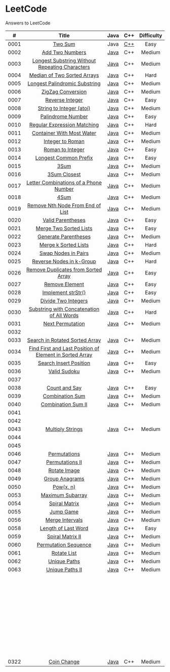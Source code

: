 # LeetCode
Answers to LeetCode

|  #   |                            Title                             |                             Java                             |                             C++                              | Difficulty |
| :--: | :----------------------------------------------------------: | :----------------------------------------------------------: | :----------------------------------------------------------: | :--------: |
| 0001 |      [Two Sum](https://leetcode.com/problems/two-sum/)       |                             Java                             | [C++](https://github.com/CarlBye/LeetCode/blob/master/src/0001_Two_Sum/two_sum.cpp) |    Easy    |
| 0002 | [Add Two Numbers](https://leetcode.com/problems/add-two-numbers/) | [Java](https://github.com/CarlBye/LeetCode/blob/master/src/0002_Add_Two_Numbers/add_two_numbers.java) |                             C++                              |   Medium   |
| 0003 | [Longest Substring Without Repeating Characters](https://leetcode.com/problems/longest-substring-without-repeating-characters/) | [Java](https://github.com/CarlBye/LeetCode/blob/master/src/0003_Longest_Substring_Without_Repeating_Characters/longest_substring_without_repeating_characters.java) |                             C++                              |   Medium   |
| 0004 | [Median of Two Sorted Arrays](https://leetcode.com/problems/median-of-two-sorted-arrays/) | [Java](https://github.com/CarlBye/LeetCode/blob/master/src/0004_Median_of_Two_Sorted_Arrays/median_of_two_sorted_arrays.java) |                             C++                              |    Hard    |
| 0005 | [Longest Palindromic Substring](https://leetcode.com/problems/longest-palindromic-substring/) | [Java](https://github.com/CarlBye/LeetCode/blob/master/src/0005_Longest_Palindromic_Substring/longest_palindromic_substring.java) |                             C++                              |   Medium   |
| 0006 | [ZigZag Conversion](https://leetcode.com/problems/zigzag-conversion/) | [Java](https://github.com/CarlBye/LeetCode/blob/master/src/0006_ZigZag_Conversion/zigzag_conversion.java) |                             C++                              |   Medium   |
| 0007 | [Reverse Integer](https://leetcode.com/problems/reverse-integer/) | [Java](https://github.com/CarlBye/LeetCode/blob/master/src/0007_Reverse_Integer/reverse_integer.java) |                             C++                              |    Easy    |
| 0008 | [String to Integer (atoi)](https://leetcode.com/problems/string-to-integer-atoi/) | [Java](https://github.com/CarlBye/LeetCode/blob/master/src/0008_String_to_Integer(atoi)/string_to_integer(atoi).java) |                             C++                              |   Medium   |
| 0009 | [Palindrome Number](https://leetcode.com/problems/palindrome-number/) | [Java](https://github.com/CarlBye/LeetCode/blob/master/src/0009_Palindrome_Number/palindrome_number.java) |                             C++                              |    Easy    |
| 0010 | [Regular Expression Matching](https://leetcode.com/problems/regular-expression-matching) | [Java](https://github.com/CarlBye/LeetCode/blob/master/src/0010_Regular_Expression_Matching/regular_expression_matching.java) |                             C++                              |    Hard    |
| 0011 | [Container With Most Water](https://leetcode.com/problems/queue-reconstruction-by-height/) | [Java](https://github.com/CarlBye/LeetCode/blob/master/src/0011_Container_With_Most_Water/container_with_most_water.java) |                             C++                              |   Medium   |
| 0012 | [Integer to Roman](https://leetcode.com/problems/integer-to-roman) | [Java](https://github.com/CarlBye/LeetCode/blob/master/src/0012_Integer_to_Roman/integer_to_roman.java) |                             C++                              |   Medium   |
| 0013 | [Roman to Integer](https://leetcode.com/problems/roman-to-integer/) | [Java](https://github.com/CarlBye/LeetCode/blob/master/src/0013_Roman_to_Integer/roman_to_integer.java) |                             C++                              |    Easy    |
| 0014 | [Longest Common Prefix](https://leetcode.com/problems/longest-common-prefix/) | [Java](https://github.com/CarlBye/LeetCode/blob/master/src/0014_Longest_Common_Prefix/longest_common_prefix.java) |                             C++                              |    Easy    |
| 0015 |         [3Sum](https://leetcode.com/problems/3sum/)          | [Java](https://github.com/CarlBye/LeetCode/blob/master/src/0015_3Sum/3Sum.java) |                             C++                              |   Medium   |
| 0016 | [3Sum Closest](https://leetcode.com/problems/3Sum-Closest/)  | [Java](https://github.com/CarlBye/LeetCode/blob/master/src/0016_3Sum_Closest/3sum_closest.java) |                             C++                              |   Medium   |
| 0017 | [Letter Combinations of a Phone Number](https://leetcode.com/problems/letter-combinations-of-a-phone-number/) | [Java](https://github.com/CarlBye/LeetCode/blob/master/src/0017_Letter_Combinations_of_a_Phone_Number/letter_combinations_of_a_phone_number.java) |                             C++                              |   Medium   |
| 0018 |         [4Sum](https://leetcode.com/problems/4sum/)          | [Java](https://github.com/CarlBye/LeetCode/blob/master/src/0018_4Sum/4Sum.java) |                             C++                              |   Medium   |
| 0019 | [Remove Nth Node From End of List](https://leetcode.com/problems/remove-nth-node-from-end-of-list/) | [Java](https://github.com/CarlBye/LeetCode/blob/master/src/0019_Remove_Nth_Node_From_End_of_List/remove_nth_node_from_end_of_list.java) |                             C++                              |   Medium   |
| 0020 | [Valid Parentheses](https://leetcode.com/problems/valid-parentheses/) | [Java](https://github.com/CarlBye/LeetCode/blob/master/src/0020_Valid_Parentheses/valid_parentheses.java) |                             C++                              |    Easy    |
| 0021 | [Merge Two Sorted Lists](https://leetcode.com/problems/merge-two-sorted-lists/) | [Java](https://github.com/CarlBye/LeetCode/blob/master/src/0021_Merge_Two_Sorted_Lists/merge_two_sorted_lists.java) |                             C++                              |    Easy    |
| 0022 | [Generate Parentheses](https://leetcode.com/problems/generate-parentheses/) | [Java](https://github.com/CarlBye/LeetCode/blob/master/src/0022_Generate_Parentheses/generate_parentheses.java) |                             C++                              |   Medium   |
| 0023 | [Merge k Sorted Lists](https://leetcode.com/problems/merge-k-sorted-lists/) | [Java](https://github.com/CarlBye/LeetCode/blob/master/src/0023_Merge_k_Sorted_Lists/merge_k_sorted_lists.java) |                             C++                              |    Hard    |
| 0024 | [Swap Nodes in Pairs](https://leetcode.com/problems/swap-nodes-in-pairs/) | [Java](https://github.com/CarlBye/LeetCode/blob/master/src/0024_Swap_Nodes_in_Pairs/swap_nodes_in_pairs.java) |                             C++                              |   Medium   |
| 0025 | [Reverse Nodes in k-Group](https://leetcode.com/problems/reverse-nodes-in-k-group) | [Java](https://github.com/CarlBye/LeetCode/blob/master/src/0025_Reverse_Nodes_in_k-Group/reverse_nodes_in_k-Group.java) |                             C++                              |    Hard    |
| 0026 | [Remove Duplicates from Sorted Array](https://leetcode.com/problems/remove-duplicates-from-sorted-array/) | [Java](https://github.com/CarlBye/LeetCode/blob/master/src/0026_Remove_Duplicates_from_Sorted_Array/remove_duplicates_from_sorted_array.java) |                             C++                              |    Easy    |
| 0027 | [Remove Element](https://leetcode.com/problems/remove-element/) | [Java](https://github.com/CarlBye/LeetCode/blob/master/src/0027_Remove_Element/remove_element.java) |                             C++                              |    Easy    |
| 0028 | [Implement strStr()](https://leetcode.com/problems/implement-strstr/) | [Java](https://github.com/CarlBye/LeetCode/blob/master/src/0028_Implement_strStr()/implement_strStr().java) |                             C++                              |    Easy    |
| 0029 | [Divide Two Integers](https://leetcode.com/problems/divide-two-integers/) | [Java](https://github.com/CarlBye/LeetCode/blob/master/src/0029_Divide_Two_Integers/divide_two_integers.java) |                             C++                              |   Medium   |
| 0030 | [Substring with Concatenation of All Words](https://leetcode.com/problems/substring-with-concatenation-of-all-words/) | [Java](https://github.com/CarlBye/LeetCode/blob/master/src/0030_Substring_with_Concatenation_of_All_Words/substring_with_concatenation_of_all_words.java) |                             C++                              |    Hard    |
| 0031 | [Next Permutation](https://leetcode.com/problems/next-permutation/) | [Java](https://github.com/CarlBye/LeetCode/blob/master/src/0031_Next_Permutation/next_permutation.java) |                             C++                              |   Medium   |
| 0032 |                                                              |                                                              |                                                              |            |
| 0033 | [Search in Rotated Sorted Array](https://leetcode.com/problems/search-in-rotated-sorted-array/) | [Java](https://github.com/CarlBye/LeetCode/blob/master/src/0033_Search_in_Rotated_Sorted_Array/search_in_rotated_sorted_array.java) |                             C++                              |   Medium   |
| 0034 | [Find First and Last Position of Element in Sorted Array](https://leetcode.com/problems/find-first-and-last-position-of-element-in-sorted-array/) | [Java](https://github.com/CarlBye/LeetCode/blob/master/src/0034_Find_First_and_Last_Position_of_Element_in_Sorted_Array/find_first_and_last_position_of_element_in_sorted_array.java) |                             C++                              |   Medium   |
| 0035 | [Search Insert Position](https://leetcode.com/problems/search-insert-position/) | [Java](https://github.com/CarlBye/LeetCode/blob/master/src/0035_Search_Insert_Position/search_insert_position.java) |                             C++                              |    Easy    |
| 0036 | [Valid Sudoku](https://leetcode.com/problems/valid-sudoku/)  | [Java](https://github.com/CarlBye/LeetCode/blob/master/src/0036_Valid_Sudoku/valid_sudoku.java) |                             C++                              |   Medium   |
| 0037 |                                                              |                                                              |                                                              |            |
| 0038 | [Count and Say](https://leetcode.com/problems/count-and-say/) | [Java](https://github.com/CarlBye/LeetCode/blob/master/src/0038_Count_and_Say/count_and_say.java) |                             C++                              |    Easy    |
| 0039 | [Combination Sum](https://leetcode.com/problems/combination-sum/) | [Java](https://github.com/CarlBye/LeetCode/blob/master/src/0039_Combination_Sum/combination_sum.java) |                             C++                              |   Medium   |
| 0040 | [Combination Sum II](https://leetcode.com/problems/combination-sum-ii/) | [Java](https://github.com/CarlBye/LeetCode/blob/master/src/0040_Combination_Sum_II/combination_sum_II.java) |                             C++                              |   Medium   |
| 0041 |                                                              |                                                              |                                                              |            |
| 0042 |                                                              |                                                              |                                                              |            |
| 0043 | [Multiply Strings](https://leetcode.com/problems/multiply-strings/) | [Java](https://github.com/CarlBye/LeetCode/blob/master/src/0043_Multiply_Strings/multiply_strings.java) |                             C++                              |   Medium   |
| 0044 |                                                              |                                                              |                                                              |            |
| 0045 |                                                              |                                                              |                                                              |            |
| 0046 | [Permutations](https://leetcode.com/problems/permutations/)  | [Java](https://github.com/CarlBye/LeetCode/blob/master/src/0046_Permutations/permutations.java) |                             C++                              |   Medium   |
| 0047 | [Permutations II](https://leetcode.com/problems/permutations-ii/) | [Java](https://github.com/CarlBye/LeetCode/blob/master/src/0047_Permutations_II/permutations_II.java) |                             C++                              |   Medium   |
| 0048 | [Rotate Image](https://leetcode.com/problems/rotate-image/)  | [Java](https://github.com/CarlBye/LeetCode/blob/master/src/0048_Rotate_Image/rotate_image.java) |                             C++                              |   Medium   |
| 0049 | [Group Anagrams](https://leetcode.com/problems/group-anagrams/) | [Java](https://github.com/CarlBye/LeetCode/blob/master/src/0049_Group_Anagrams/group_anagrams.java) |                             C++                              |   Medium   |
| 0050 |      [Pow(x, n)](https://leetcode.com/problems/powx-n/)      | [Java](https://github.com/CarlBye/LeetCode/blob/master/src/0050_Pow(x%2C%20n)/pow(x%2C%20n).java) |                             C++                              |   Medium   |
| 0053 | [Maximum Subarray](https://leetcode.com/problems/maximum-subarray/) | [Java](https://github.com/CarlBye/LeetCode/blob/master/src/0053_Maximum_Subarray/maximum_subarray.java) |                             C++                              |   Medium   |
| 0054 | [Spiral Matrix](https://leetcode.com/problems/spiral-matrix/) | [Java](https://github.com/CarlBye/LeetCode/blob/master/src/0054_Spiral_Matrix/spiral_matrix.java) |                             C++                              |   Medium   |
| 0055 |    [Jump Game](https://leetcode.com/problems/jump-game/)     | [Java](https://github.com/CarlBye/LeetCode/blob/master/src/0055_Jump_Game/jump_game.java) |                             C++                              |   Medium   |
| 0056 | [Merge Intervals](https://leetcode.com/problems/merge-intervals/) | [Java](https://github.com/CarlBye/LeetCode/blob/master/src/0056_Merge_Intervals/merge_intervals.java) |                             C++                              |   Medium   |
| 0058 | [Length of Last Word](https://leetcode.com/problems/length-of-last-word/) | [Java](https://github.com/CarlBye/LeetCode/blob/master/src/0058_Length_of_Last_Word/length_of_last_word.java) |                             C++                              |    Easy    |
| 0059 | [Spiral Matrix II](https://leetcode.com/problem/spiral-matrix-ii/) | [Java](https://github.com/CarlBye/LeetCode/blob/master/src/0059_Spiral_Matrix_II/spiral_matrix_II.java) |                             C++                              |   Medium   |
| 0060 | [Permutation Sequence](https://leetcode.com/problems/permutation-sequence/) | [Java](https://github.com/CarlBye/LeetCode/blob/master/src/0060_Permutation_Sequence/permutation_sequence.java) |                             C++                              |   Medium   |
| 0061 |  [Rotate List](https://leetcode.com/problems/rotate-list/)   | [Java](https://github.com/CarlBye/LeetCode/blob/master/src/0061_Rotate_List/rotate_list.java) |                             C++                              |   Medium   |
| 0062 | [Unique Paths](https://leetcode-cn.com/problems/unique-paths/) | [Java](https://github.com/CarlBye/LeetCode/blob/master/src/0062_Unique_Paths/unique_paths.java) |                             C++                              |   Medium   |
| 0063 | [Unique Paths II](https://leetcode-cn.com/problems/unique-paths-ii/) | [Java](https://github.com/CarlBye/LeetCode/blob/master/src/0063_Unique_Paths_II/unique_paths_II.java) |                             C++                              |   Medium   |
|      |                                                              |                                                              |                                                              |            |
|      |                                                              |                                                              |                                                              |            |
|      |                                                              |                                                              |                                                              |            |
|      |                                                              |                                                              |                                                              |            |
|      |                                                              |                                                              |                                                              |            |
|      |                                                              |                                                              |                                                              |            |
|      |                                                              |                                                              |                                                              |            |
|      |                                                              |                                                              |                                                              |            |
|      |                                                              |                                                              |                                                              |            |
|      |                                                              |                                                              |                                                              |            |
|      |                                                              |                                                              |                                                              |            |
|      |                                                              |                                                              |                                                              |            |
|      |                                                              |                                                              |                                                              |            |
|      |                                                              |                                                              |                                                              |            |
|      |                                                              |                                                              |                                                              |            |
|      |                                                              |                                                              |                                                              |            |
|      |                                                              |                                                              |                                                              |            |
|      |                                                              |                                                              |                                                              |            |
|      |                                                              |                                                              |                                                              |            |
|      |                                                              |                                                              |                                                              |            |
|      |                                                              |                                                              |                                                              |            |
|      |                                                              |                                                              |                                                              |            |
|      |                                                              |                                                              |                                                              |            |
|      |                                                              |                                                              |                                                              |            |
|      |                                                              |                                                              |                                                              |            |
|      |                                                              |                                                              |                                                              |            |
|      |                                                              |                                                              |                                                              |            |
|      |                                                              |                                                              |                                                              |            |
|      |                                                              |                                                              |                                                              |            |
|      |                                                              |                                                              |                                                              |            |
|      |                                                              |                                                              |                                                              |            |
|      |                                                              |                                                              |                                                              |            |
|      |                                                              |                                                              |                                                              |            |
|      |                                                              |                                                              |                                                              |            |
|      |                                                              |                                                              |                                                              |            |
|      |                                                              |                                                              |                                                              |            |
|      |                                                              |                                                              |                                                              |            |
|      |                                                              |                                                              |                                                              |            |
|      |                                                              |                                                              |                                                              |            |
|      |                                                              |                                                              |                                                              |            |
|      |                                                              |                                                              |                                                              |            |
|      |                                                              |                                                              |                                                              |            |
|      |                                                              |                                                              |                                                              |            |
|      |                                                              |                                                              |                                                              |            |
| 0322 |  [Coin Change](https://leetcode.com/problems/coin-change/)   | [Java](https://github.com/CarlBye/LeetCode/blob/master/src/0322_Coin_Change/coin_change.java) |                             C++                              |   Medium   |









